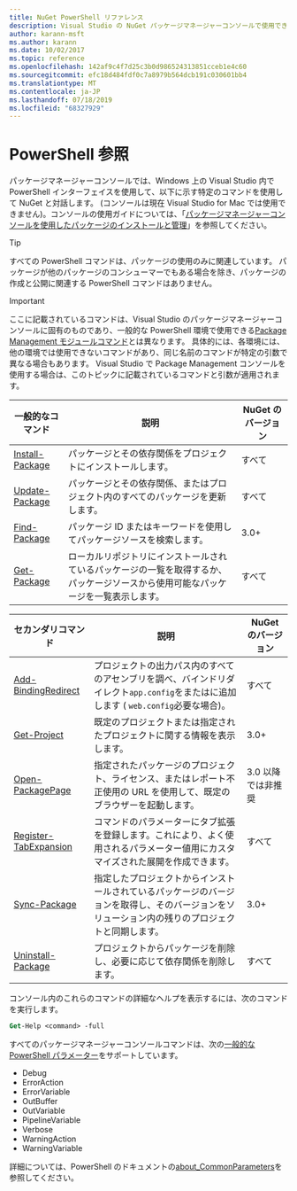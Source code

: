 ```yaml
---
title: NuGet PowerShell リファレンス
description: Visual Studio の NuGet パッケージマネージャーコンソールで使用できる PowerShell コマンドの完全なリファレンスです。
author: karann-msft
ms.author: karann
ms.date: 10/02/2017
ms.topic: reference
ms.openlocfilehash: 142af9c4f7d25c3b0d986524313851cceb1e4c60
ms.sourcegitcommit: efc18d484fdf0c7a8979b564dcb191c030601bb4
ms.translationtype: MT
ms.contentlocale: ja-JP
ms.lasthandoff: 07/18/2019
ms.locfileid: "68327929"
---
```

# <a name="powershell-reference"></a>PowerShell 参照

パッケージマネージャーコンソールでは、Windows 上の Visual Studio 内で PowerShell インターフェイスを使用して、以下に示す特定のコマンドを使用して NuGet と対話します。 (コンソールは現在 Visual Studio for Mac では使用できません)。コンソールの使用ガイドについては、「[パッケージマネージャーコンソールを使用したパッケージのインストールと管理](../consume-packages/install-use-packages-powershell.md)」を参照してください。

> [!Tip]
> すべての PowerShell コマンドは、パッケージの使用のみに関連しています。 パッケージが他のパッケージのコンシューマーでもある場合を除き、パッケージの作成と公開に関連する PowerShell コマンドはありません。

> [!Important]
> ここに記載されているコマンドは、Visual Studio のパッケージマネージャーコンソールに固有のものであり、一般的な PowerShell 環境で使用できる[Package Management モジュールコマンド](/powershell/module/packagemanagement/?view=powershell-6)とは異なります。 具体的には、各環境には、他の環境では使用できないコマンドがあり、同じ名前のコマンドが特定の引数で異なる場合もあります。 Visual Studio で Package Management コンソールを使用する場合は、このトピックに記載されているコマンドと引数が適用されます。

| 一般的なコマンド | 説明 | NuGet のバージョン |
| --- | --- | --- |
| [Install-Package](ps-reference/ps-ref-install-package.md) | パッケージとその依存関係をプロジェクトにインストールします。 | すべて |
| [Update-Package](ps-reference/ps-ref-update-package.md) | パッケージとその依存関係、またはプロジェクト内のすべてのパッケージを更新します。 | すべて |
| [Find-Package](ps-reference/ps-ref-find-package.md) | パッケージ ID またはキーワードを使用してパッケージソースを検索します。 | 3.0+ |
| [Get-Package](ps-reference/ps-ref-get-package.md) | ローカルリポジトリにインストールされているパッケージの一覧を取得するか、パッケージソースから使用可能なパッケージを一覧表示します。 | すべて |

| セカンダリコマンド | 説明 | NuGet のバージョン |
| --- | --- | --- |
| [Add-BindingRedirect](ps-reference/ps-ref-add-bindingredirect.md) | プロジェクトの出力パス内のすべてのアセンブリを調べ、バインドリダイレクト`app.config`をまたはに追加します ( `web.config`必要な場合)。 | すべて |
| [Get-Project](ps-reference/ps-ref-get-project.md) | 既定のプロジェクトまたは指定されたプロジェクトに関する情報を表示します。 | 3.0+ |
| [Open-PackagePage](ps-reference/ps-ref-open-packagepage.md) | 指定されたパッケージのプロジェクト、ライセンス、またはレポート不正使用の URL を使用して、既定のブラウザーを起動します。 | 3\.0 以降では非推奨 |
| [Register-TabExpansion](ps-reference/ps-ref-register-tabexpansion.md) | コマンドのパラメーターにタブ拡張を登録します。これにより、よく使用されるパラメーター値用にカスタマイズされた展開を作成できます。 | すべて |
| [Sync-Package](ps-reference/ps-ref-sync-package.md) | 指定したプロジェクトからインストールされているパッケージのバージョンを取得し、そのバージョンをソリューション内の残りのプロジェクトと同期します。 | 3.0+ |
| [Uninstall-Package](ps-reference/ps-ref-uninstall-package.md) | プロジェクトからパッケージを削除し、必要に応じて依存関係を削除します。 | すべて |

コンソール内のこれらのコマンドの詳細なヘルプを表示するには、次のコマンドを実行します。

```ps
Get-Help <command> -full
```

すべてのパッケージマネージャーコンソールコマンドは、次の[一般的な PowerShell パラメーター](http://go.microsoft.com/fwlink/?LinkID=113216)をサポートしています。

- Debug
- ErrorAction
- ErrorVariable
- OutBuffer
- OutVariable
- PipelineVariable
- Verbose
- WarningAction
- WarningVariable

詳細については、PowerShell のドキュメントの[about_CommonParameters](http://go.microsoft.com/fwlink/?LinkID=113216)を参照してください。

